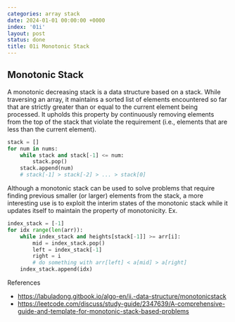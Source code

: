 ```yaml
---
categories: array stack
date: 2024-01-01 00:00:00 +0000
index: '01i'
layout: post
status: done
title: 01i Monotonic Stack
---
```



## Monotonic Stack

A monotonic decreasing stack is a data structure based on a stack. While traversing an array, it maintains a sorted list of elements encountered so far that are strictly greater than or equal to the current element being processed. It upholds this property by continuously removing elements from the top of the stack that violate the requirement (i.e., elements that are less than the current element).

```python
stack = []
for num in nums:
    while stack and stack[-1] <= num:
        stack.pop()
    stack.append(num)
    # stack[-1] > stack[-2] > ... > stack[0]
```

Although a monotonic stack can be used to solve problems that require finding previous smaller (or larger) elements from the stack, a more interesting use is to exploit the interim states of the monotonic stack while it updates itself to maintain the property of monotonicity. Ex.

```python
index_stack = [-1]
for idx range(len(arr)):
    while index_stack and heights[stack[-1]] >= arr[i]:
        mid = index_stack.pop()
        left = index_stack[-1]
        right = i
        # do something with arr[left] < a[mid] > a[right]
    index_stack.append(idx)
```

References 
- https://labuladong.gitbook.io/algo-en/ii.-data-structure/monotonicstack
- https://leetcode.com/discuss/study-guide/2347639/A-comprehensive-guide-and-template-for-monotonic-stack-based-problems